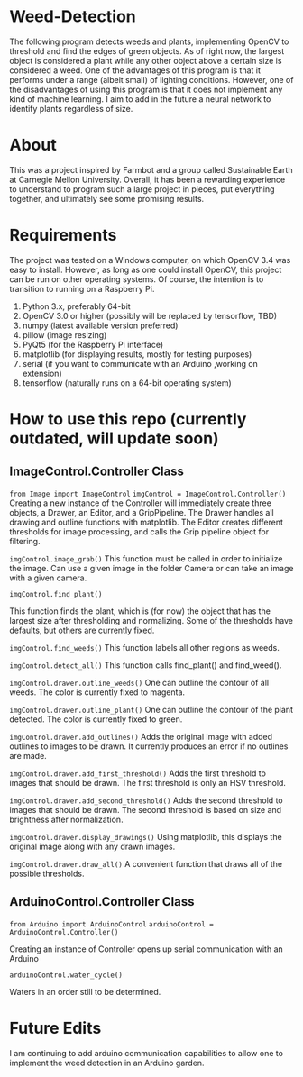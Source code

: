 # Weed-Detection

The following program detects weeds and plants, implementing OpenCV 
to threshold and find the edges of green objects. As of right now, 
the largest object is considered a plant while any other object above 
a certain size is considered a weed. One of the advantages of this 
program is that it performs under a range (albeit small) of lighting 
conditions. However, one of the disadvantages of using this program is 
that it does not implement any kind of machine learning. I aim to add 
in the future a neural network to identify plants regardless of size.

# About

This was a project inspired by Farmbot and a group called Sustainable Earth 
at Carnegie Mellon University. Overall, it has been a rewarding experience 
to understand to program such a large project in pieces, put everything 
together, and ultimately see some promising results.

# Requirements

The project was tested on a Windows computer, on which OpenCV 3.4 was easy to 
install. However, as long as one could install OpenCV, this project can be 
run on other operating systems. Of course, the intention is to transition to
running on a Raspberry Pi.

1. Python 3.x, preferably 64-bit
2. OpenCV 3.0 or higher (possibly will be replaced by tensorflow, TBD)
3. numpy (latest available version preferred)
4. pillow (image resizing)
4. PyQt5 (for the Raspberry Pi interface)
5. matplotlib (for displaying results, mostly for testing purposes)
6. serial (if you want to communicate with an Arduino ,working on extension)
7. tensorflow (naturally runs on a 64-bit operating system)

# How to use this repo (currently outdated, will update soon)

## ImageControl.Controller Class

```from Image import ImageControl```
```imgControl = ImageControl.Controller()```
Creating a new instance of the Controller will immediately create three objects, 
a Drawer, an Editor, and a GripPipeline. The Drawer handles all drawing and outline 
functions with matplotlib. The Editor creates different thresholds for image 
processing, and calls the Grip pipeline object for filtering.

```imgControl.image_grab()```
This function must be called in order to initialize the image. Can use a given
image in the folder Camera or can take an image with a given camera.

```imgControl.find_plant()```

This function finds the plant, which is (for now) the object that has the 
largest size after thresholding and normalizing. Some of the thresholds have 
defaults, but others are currently fixed.

```imgControl.find_weeds()```
This function labels all other regions as weeds.

```imgControl.detect_all()```
This function calls find_plant() and find_weed().

```imgControl.drawer.outline_weeds()```
One can outline the contour of all weeds. The color is currently fixed to magenta.

```imgControl.drawer.outline_plant()```
One can outline the contour of the plant detected. The color is currently fixed to green.

```imgControl.drawer.add_outlines()```
Adds the original image with added outlines to images to be drawn. It currently 
produces an error if no outlines are made.

```imgControl.drawer.add_first_threshold()```
Adds the first threshold to images that should be drawn. The first threshold is
only an HSV threshold.

```imgControl.drawer.add_second_threshold()```
Adds the second threshold to images that should be drawn. The second threshold is
based on size and brightness after normalization.

```imgControl.drawer.display_drawings()```
Using matplotlib, this displays the original image along with any drawn images.

```imgControl.drawer.draw_all()```
A convenient function that draws all of the possible thresholds.

## ArduinoControl.Controller Class

```from Arduino import ArduinoControl```
```arduinoControl = ArduinoControl.Controller()```

Creating an instance of Controller opens up serial communication with an Arduino

```arduinoControl.water_cycle()```

Waters in an order still to be determined.

# Future Edits
I am continuing to add arduino communication capabilities to allow one to implement 
the weed detection in an Arduino garden.
